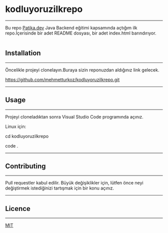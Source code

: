 # kodluyoruzilkrepo

---

Bu repo [Patika.dev](www.patika.dev) Java Backend eğitimi kapsamında açtığım ilk repo.İçerisinde bir adet README dosyası, bir adet index.html barındırıyor.

![]()

## Installation

---

Öncelikle projeyi clonelayın.Buraya sizin reponuzdan aldığınız link gelecek.

https://github.com/mehmetturkoz/kodluyoruzilkrepo.git

---

## Usage

---

Projeyi cloneladıktan sonra Visual Studio Code programında açınız.

Linux için:

cd kodluyoruzilkrepo 

code .

---

## Contributing

---

Pull requestler kabul edilir. Büyük değişiklikler için, lütfen önce neyi değiştirmek istediğinizi tartışmak için bir konu açınız.

---

## Licence

---

[MIT](https://choosealicense.com/licenses/mit/)




